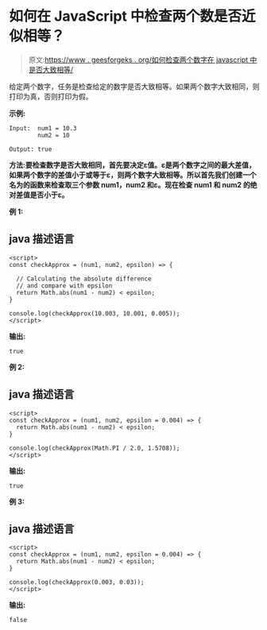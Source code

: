 # 如何在 JavaScript 中检查两个数是否近似相等？

> 原文:[https://www . geesforgeks . org/如何检查两个数字在 javascript 中是否大致相等/](https://www.geeksforgeeks.org/how-to-check-two-numbers-are-approximately-equal-in-javascript/)

给定两个数字，任务是检查给定的数字是否大致相等。如果两个数字大致相同，则打印为真，否则打印为假。

**示例:**

```
Input:  num1 = 10.3
        num2 = 10

Output: true
```

**方法:**要检查数字是否大致相同，首先要决定ε值。ε是两个数字之间的最大差值，如果两个数字的差值小于或等于ε，则两个数字大致相等。所以首先我们创建一个名为**的函数来检查取三个参数 num1，num2 和ε。现在检查 num1 和 num2 的绝对差值是否小于ε。**

**例 1:**

## java 描述语言

```
<script>
const checkApprox = (num1, num2, epsilon) => {

  // Calculating the absolute difference
  // and compare with epsilon
  return Math.abs(num1 - num2) < epsilon;
}

console.log(checkApprox(10.003, 10.001, 0.005));
</script>
```

**输出:**

```
true
```

**例 2:**

## java 描述语言

```
<script>
const checkApprox = (num1, num2, epsilon = 0.004) => {
  return Math.abs(num1 - num2) < epsilon;
}

console.log(checkApprox(Math.PI / 2.0, 1.5708));
</script>
```

**输出:**

```
true
```

**例 3:**

## java 描述语言

```
<script>
const checkApprox = (num1, num2, epsilon = 0.004) => {
  return Math.abs(num1 - num2) < epsilon;
}

console.log(checkApprox(0.003, 0.03));
</script>
```

**输出:**

```
false
```